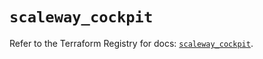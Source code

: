 # `scaleway_cockpit`

Refer to the Terraform Registry for docs: [`scaleway_cockpit`](https://registry.terraform.io/providers/scaleway/scaleway/2.49.0/docs/resources/cockpit).
